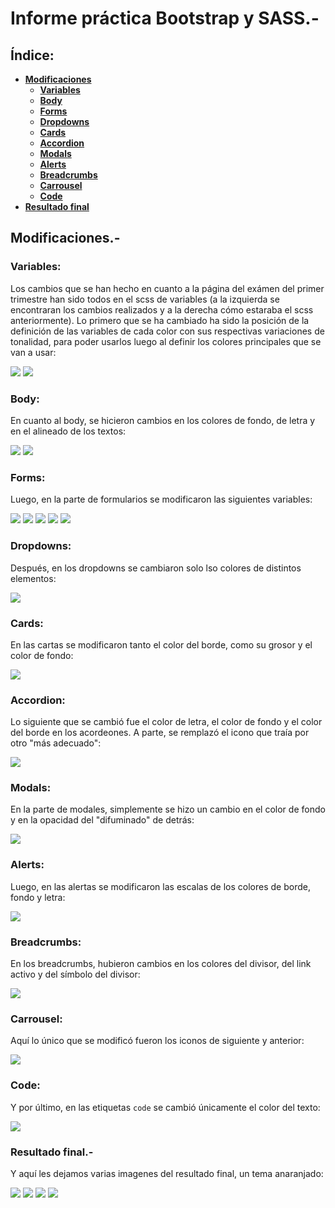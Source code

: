# Informe práctica Bootstrap y SASS.-

## Índice:

- [**Modificaciones**](#modificaciones)
    - [**Variables**](#variables)
    - [**Body**](#body)
    - [**Forms**](#forms)
    - [**Dropdowns**](#dropdowns)
    - [**Cards**](#cards)
    - [**Accordion**](#accordion)
    - [**Modals**](#modals)
    - [**Alerts**](#alerts)
    - [**Breadcrumbs**](#breadcrumbs)
    - [**Carrousel**](#carrousel)
    - [**Code**](#code)
- [**Resultado final**](#resultado-final)

## Modificaciones.-

### Variables:

Los cambios que se han hecho en cuanto a la página del exámen del primer trimestre han sido todos en el scss de variables (a la izquierda se encontraran los cambios realizados y a la derecha cómo estaraba el scss anteriormente). Lo primero que se ha cambiado ha sido la posición de la definición de las variables de cada color con sus respectivas variaciones de tonalidad, para poder usarlos luego al definir los colores principales que se van a usar:

![](screenshots/1.png)
![](screenshots/2.png)

### Body:

En cuanto al body, se hicieron cambios en los colores de fondo, de letra y en el alineado de los textos:

![](screenshots/3.png)
![](screenshots/4.png)

### Forms:

Luego, en la parte de formularios se modificaron las siguientes variables:

![](screenshots/5.png)
![](screenshots/6.png)
![](screenshots/7.png)
![](screenshots/8.png)
![](screenshots/9.png)

### Dropdowns:

Después, en los dropdowns se cambiaron solo lso colores de distintos elementos:

![](screenshots/10.png)

### Cards:

En las cartas se modificaron tanto el color del borde, como su grosor y el color de fondo:

![](screenshots/11.png)

### Accordion:

Lo siguiente que se cambió fue el color de letra, el color de fondo y el color del borde en los acordeones. A parte, se remplazó el icono que traía por otro "más adecuado":

![](screenshots/12.png)

### Modals:

En la parte de modales, simplemente se hizo un cambio en el color de fondo y en la opacidad del "difuminado" de detrás:

![](screenshots/13.png)

### Alerts:

Luego, en las alertas se modificaron las escalas de los colores de borde, fondo y letra:

![](screenshots/14.png)

### Breadcrumbs:

En los breadcrumbs, hubieron cambios en los colores del divisor, del link activo y del símbolo del divisor:

![](screenshots/15.png)

### Carrousel:

Aquí lo único que se modificó fueron los iconos de siguiente y anterior:

![](screenshots/16.png)

### Code:

Y por último, en las etiquetas `code` se cambió únicamente el color del texto:

![](screenshots/17.png)

### Resultado final.-

Y aquí les dejamos varias imagenes del resultado final, un tema anaranjado:

![](screenshots/18.png)
![](screenshots/19.png)
![](screenshots/20.png)
![](screenshots/21.png)